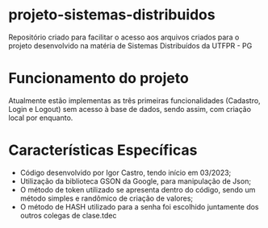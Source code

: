 # projeto-sistemas-distribuidos
Repositório criado para facilitar o acesso aos arquivos criados para o projeto desenvolvido na matéria de Sistemas Distribuídos da UTFPR - PG

# Funcionamento do projeto
  Atualmente estão implementas as três primeiras funcionalidades (Cadastro, Login e Logout) sem acesso à base de dados, sendo assim, com criação local por enquanto.
  
  
# Características Específicas
- Código desenvolvido por Igor Castro, tendo início em 03/2023;
- Utilização da biblioteca GSON da Google, para manipulação de Json;
- O método de token utilizado se apresenta dentro do código, sendo um método simples e randômico de criação de valores;
- O método de HASH utilizado para a senha foi escolhido juntamente dos outros colegas de clase.tdec
